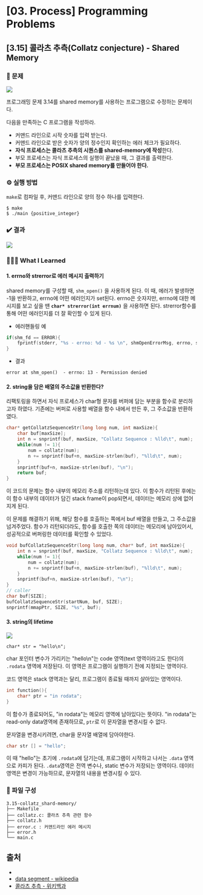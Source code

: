 
# [03. Process] Programming Problems

## \[3.15] 콜라츠 추측(Collatz conjecture) - Shared Memory

### 📝 문제 

![](https://i.imgur.com/iVyh7Z9.png)

프로그래밍 문제 3.14를 shared memory를 사용하는 프로그램으로 수정하는 문제이다.

다음을 만족하는 C 프로그램을 작성하라.

- 커맨드 라인으로 시작 숫자를 입력 받는다.
- 커맨드 라인으로 받은 숫자가 양의 정수인지 확인하는 에러 체크가 필요하다.
- **자식 프로세스는 콜라츠 추측의 시퀀스를 shared-memory에 작성**한다.
- 부모 프로세스는 자식 프로세스의 실행이 끝났을 때, 그 결과를 출력한다.
- **부모 프로세스는 POSIX shared memory를 만들어야 한다.**


### ⚙️ 실행 방법

`make`로 컴파일 후, 커맨드 라인으로 양의 정수 하나를 입력한다.

```
$ make
$ ./main {positive_integer}
```



### ✔️ 결과 



![](https://i.imgur.com/9AtJuGD.png)




### 👩🏻‍💻 What I Learned 

#### 1. errno와 strerror로 에러 메시지 출력하기
shared memory를 구성할 때, `shm_open()` 을 사용하게 된다.
이 때, 에러가 발생하면 -1을 반환하고, errno에 어떤 에러인지가 set된다. 
errno은 숫자지만, errno에 대한 메시지를 보고 싶을 땐 **`char* strerror(int errnum)`** 을 사용하면 된다. 
strerror함수를 통해 어떤 에러인지를 더 잘 확인할 수 있게 된다.

- 에러핸들링 예
```c
if(shm_fd == ERROR){
	fprintf(stderr, "%s - errno: %d - %s \n", shmOpenErrorMsg, errno, strerror(errno));
}
```
- 결과
```
error at shm_open()  - errno: 13 - Permission denied
```

#### 2. string을 담은 배열의 주소값을 반환한다?

리팩토링을 하면서 자식 프로세스가 char형 문자를 버퍼에 담는 부분을 함수로 분리하고자 하였다.
기존에는 버퍼로 사용할 배열을 함수 내에서 만든 후, 그 주소값을 반환하였다.
```c
char* getCollatzSequenceStr(long long num, int maxSize){
	char buf[maxSize];
	int n = snprintf(buf, maxSize, "Collatz Sequence : %lld\t", num);
	while(num != 1){
		num = collatz(num);
		n += snprintf(buf+n, maxSize-strlen(buf), "%lld\t", num);
	}
	snprintf(buf+n, maxSize-strlen(buf), "\n");
	return buf;
}
```
이 코드의 문제는 함수 내부의 메모리 주소를 리턴하는데 있다.
이 함수가 리턴된 후에는 이 함수 내부의 데이터가 담긴 stack frame이 pop되면서, 데이터는 메모리 상에 없어지게 된다.

이 문제를 해결하기 위해, 해당 함수를 호출하는 쪽에서 buf 배열을 만들고, 그 주소값을 넘겨주었다.
함수가 리턴되더라도, 함수를 호출한 쪽의 데이터는 메모리에 남아있어서, 성공적으로 버퍼링한 데이터를 확인할 수 있었다.

```c
void bufCollatzSequenceStr(long long num, char* buf, int maxSize){
	int n = snprintf(buf, maxSize, "Collatz Sequence : %lld\t", num);
	while(num != 1){
		num = collatz(num);
		n += snprintf(buf+n, maxSize-strlen(buf), "%lld\t", num);
	}
	snprintf(buf+n, maxSize-strlen(buf), "\n");
}
// caller
char buf[SIZE];
bufCollatzSequenceStr(startNum, buf, SIZE);
snprintf(mmapPtr, SIZE, "%s", buf);
```


#### 3. string의 lifetime

![](https://i.imgur.com/Uw0MNNi.png)

```c=
char* str = "hello\n";
```
char 포인터 변수가 가리키는 "hello\n"는 code 영역(text 영역이라고도 한다)의 `.rodata` 영역에 저장된다. 이 영역은 프로그램이 실행하기 전에 지정되는 영역이다.

코드 영역은 stack 영역과는 달리, 프로그램이 종료될 때까지 살아있는 영역이다.

```c
int function(){
	char* ptr = "in rodata";
}
```
이 함수가 종료되어도, "in rodata"는 메모리 영역에 남아있다는 뜻이다. 
"in rodata"는 read-only data영역에 존재하므로, `ptr`로 이 문자열을 변경시킬 수 없다.

문자열을 변경시키려면, char을 문자열 배열에 담아야한다.
```c
char str [] = "hello";
```
이 때 "hello"는 초기에 `.rodata`에 담기는데, 프로그램이 시작하고 나서는 `.data` 영역으로 카피가 된다. `.data`영역은 전역 변수나, static 변수가 저장되는 영역이다.
데이터 영역은 변경이 가능하므로, 문자열의 내용을 변경시킬 수 있다.


### 📂 파일 구성


```
3.15-collatz_shard-memory/
├── Makefile
├── collatz.c: 콜라츠 추측 관련 함수 
├── collatz.h
├── error.c	: 커맨드라인 에러 메시지 
├── error.h
└── main.c	
```

## 출처
- [](https://shinluckyarchive.tistory.com/213)
- [data segment - wikipedia](https://en.wikipedia.org/wiki/Data_segment#)
- [콜라츠 추측 - 위키백과](https://ko.wikipedia.org/wiki/%EC%BD%9C%EB%9D%BC%EC%B8%A0_%EC%B6%94%EC%B8%A1)